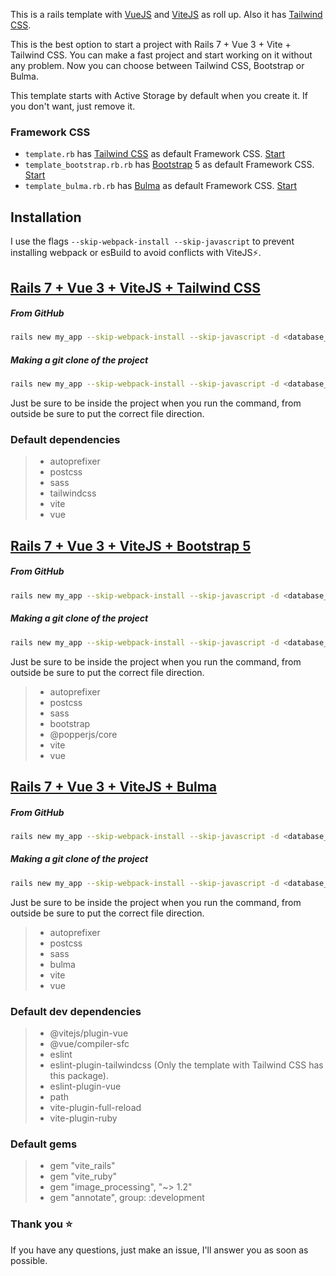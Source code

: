 This is a rails template with <a href="https://vuejs.org/" target="_blank">VueJS</a> and <a href="https://vitejs.dev/" target="_blank">ViteJS</a> as roll up. Also it has <a href="https://tailwindcss.com/" target="_blank">Tailwind CSS</a>.

This is the best option to start a project with Rails 7 + Vue 3 + Vite + Tailwind CSS. You can make a fast project and start working on it without any problem. Now you can choose between Tailwind CSS, Bootstrap or Bulma.

This template starts with Active Storage by default when you create it. If you don't want, just remove it.

### Framework CSS

- `template.rb` has <a href="https://tailwindcss.com/" target="_blank">Tailwind CSS</a> as default Framework CSS. [Start](https://github.com/IsraelDCastro/rails-vite-tailwindcss-template#tailwindcss)
- `template_bootstrap.rb.rb` has <a href="https://getbootstrap.com/" target="_blank">Bootstrap</a> 5 as default Framework CSS. [Start](https://github.com/IsraelDCastro/rails-vite-tailwindcss-template#bootstrap)
- `template_bulma.rb.rb` has <a href="https://bulma.io/" target="_blank">Bulma</a> as default Framework CSS. [Start](https://github.com/IsraelDCastro/rails-vite-tailwindcss-template#bulma)

[comment]: <> (`template_bootstrap.rb` working on it.)

## Installation

I use the flags `--skip-webpack-install --skip-javascript` to prevent installing webpack or esBuild to avoid conflicts with ViteJS⚡️.

## [Rails 7 + Vue 3 + ViteJS + Tailwind CSS](#tailwindcss)

##### From GitHub

```bash
rails new my_app --skip-webpack-install --skip-javascript -d <database_you_want> -m https://raw.githubusercontent.com/IsraelDCastro/rails-vite-tailwindcss-template/master/template.rb
```

##### Making a git clone of the project

```bash
rails new my_app --skip-webpack-install --skip-javascript -d <database_you_want> -m template.rb
```

Just be sure to be inside the project when you run the command, from outside be sure to put the correct file direction.

### Default dependencies

> - autoprefixer
> - postcss
> - sass
> - tailwindcss
> - vite
> - vue

## [Rails 7 + Vue 3 + ViteJS + Bootstrap 5](#bootstrap)

##### From GitHub

```bash
rails new my_app --skip-webpack-install --skip-javascript -d <database_you_want> -m https://raw.githubusercontent.com/IsraelDCastro/rails-vite-tailwindcss-template/master/template_bootstrap.rb
```

##### Making a git clone of the project

```bash
rails new my_app --skip-webpack-install --skip-javascript -d <database_you_want> -m template_bootstrap.rb
```

Just be sure to be inside the project when you run the command, from outside be sure to put the correct file direction.

> - autoprefixer
> - postcss
> - sass
> - bootstrap
> - @popperjs/core
> - vite
> - vue

## [Rails 7 + Vue 3 + ViteJS + Bulma](#bulma)

##### From GitHub

```bash
rails new my_app --skip-webpack-install --skip-javascript -d <database_you_want> -m https://raw.githubusercontent.com/IsraelDCastro/rails-vite-tailwindcss-template/master/template_bulma.rb
```

##### Making a git clone of the project

```bash
rails new my_app --skip-webpack-install --skip-javascript -d <database_you_want> -m template_bulma.rb
```

Just be sure to be inside the project when you run the command, from outside be sure to put the correct file direction.

> - autoprefixer
> - postcss
> - sass
> - bulma
> - vite
> - vue

### Default dev dependencies

> - @vitejs/plugin-vue
> - @vue/compiler-sfc
> - eslint
> - eslint-plugin-tailwindcss (Only the template with Tailwind CSS has this package).
> - eslint-plugin-vue
> - path
> - vite-plugin-full-reload
> - vite-plugin-ruby

### Default gems

> - gem "vite_rails"
> - gem "vite_ruby"
> - gem "image_processing", "~> 1.2"
> - gem "annotate", group: :development

### Thank you ⭐️

If you have any questions, just make an issue, I'll answer you as soon as possible.
